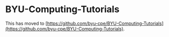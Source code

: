 # BYU-Computing-Tutorials

This has moved to [https://github.com/byu-cpe/BYU-Computing-Tutorials](https://github.com/byu-cpe/BYU-Computing-Tutorials).

